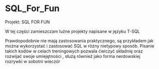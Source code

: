 ﻿# SQL_For_Fun

Projekt: SQL FOR FUN

W tej części zamieszczam luźne projekty napisane w języku T-SQL

Prawdopodobnie nie mają zastosowania praktycznego, są przykładem jak można wykorzystać i zastosować SQL w różny nietypowy sposób.  Pisanie takich kodów w celach treningowych pozwala ćwiczyć składnię oraz rozwijać swoje umiejętności , służą również jako forma nerdowskiej rozrywki w sobotni wieczór
